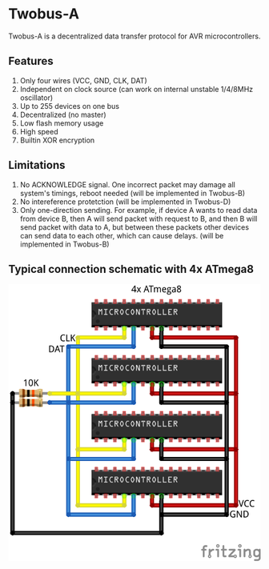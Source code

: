 # Twobus-A

Twobus-A is a decentralized data transfer protocol for AVR microcontrollers.
## Features
 1. Only four wires (VCC, GND, CLK, DAT)
 2. Independent on clock source (can work on internal unstable 1/4/8MHz oscillator)
 3. Up to 255 devices on one bus
 4. Decentralized (no master)
 5. Low flash memory usage
 6. High speed
 7. Builtin XOR encryption
## Limitations
 1. No ACKNOWLEDGE signal. One incorrect packet may damage all system's timings, reboot needed (will be implemented in Twobus-B)
 2. No intereference protetction (will be implemented in Twobus-D)
 3. Only one-direction sending. For example, if device A wants to read data from device B, then A will send packet with request to B, and then B will send packet with data to A, but between these packets other devices can send data to each other, which can cause delays. (will be implemented in Twobus-B)
 ## Typical connection schematic with 4x ATmega8
 ![Typical connection schematic with 4x ATmega8](https://github.com/gsfci/Twobus-A/blob/master/Twobus_A_mega8.png "Typical connection schematic with 4x ATmega8")
